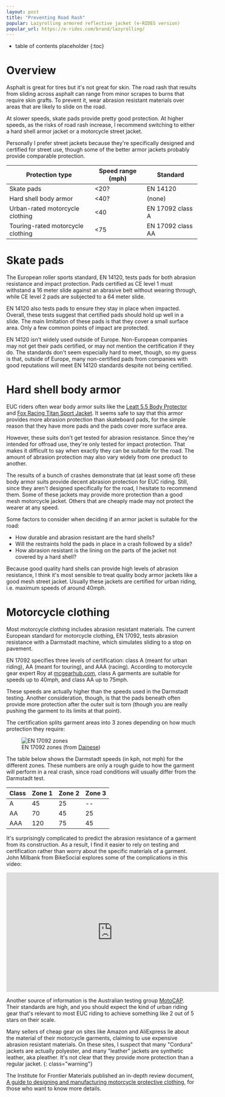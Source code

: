 ```yaml
---
layout: post
title: "Preventing Road Rash"
popular: Lazyrolling armored reflective jacket (e-RIDES version)
popular_url: https://e-rides.com/brand/lazyrolling/
---
```


* table of contents placeholder
{:toc}

# Overview

Asphalt is great for tires but it's not great for skin. The road rash that
results from sliding across asphalt can range from minor scrapes to burns that
require skin grafts. To prevent it, wear abrasion resistant materials over areas
that are likely to slide on the road.

At slower speeds, skate pads provide pretty good protection. At higher speeds,
as the risks of road rash increase, I recommend switching to either a hard shell
armor jacket or a motorcycle street jacket.

Personally I prefer street jackets because they're specifically designed and
certified for street use, though some of the better armor jackets probably
provide comparable protection.

| Protection type                   | Speed range (mph) | Standard          |
|-----------------------------------|-------------------|-------------------|
| Skate pads                        | <20?              | EN 14120          |
| Hard shell body armor             | <40?              | (none)            |
| Urban-rated motorcycle clothing   | <40               | EN 17092 class A  |
| Touring-rated motorcycle clothing | <75               | EN 17092 class AA |

# Skate pads

The European roller sports standard, EN 14120, tests pads for both abrasion
resistance and impact protection. Pads certified as CE level 1 must withstand a
16 meter slide against an abrasive belt without wearing through, while CE level
2 pads are subjected to a 64 meter slide.

EN 14120 also tests pads to ensure they stay in place when impacted. Overall,
these tests suggest that certified pads should hold up well in a slide. The main
limitation of these pads is that they cover a small surface area. Only a few
common points of impact are protected.

EN 14120 isn't widely used outside of Europe. Non-European companies may not get
their pads certified, or may not mention the certification if they do. The
standards don't seem especially hard to meet, though, so my guess is that,
outside of Europe, many non-certified pads from companies with good reputations
will meet EN 14120 standards despite not being certified.

# Hard shell body armor

EUC riders often wear body armor suits like the [Leatt 5.5 Body
Protector](https://leatt.com/us/shop/moto/protection/body-armour/body-protector-5-5-sku-5015400100-W?selected-color=5440)
and [Fox Racing Titan Sport
Jacket](https://www.foxracing.com/product/titan-sport-jacket/24018.html?dwvar_24018_color=001&dwvar_24018_size=S&cgid=mens-moto-gear-guards). It
seems safe to say that this armor provides more abrasion protection than
skateboard pads, for the simple reason that they have more pads and the pads
cover more surface area.

However, these suits don't get tested for abrasion resistance. Since they're
intended for offroad use, they're only tested for impact protection. That makes
it difficult to say when exactly they can be suitable for the road. The amount
of abrasion protection may also vary widely from one product to another.

The results of a bunch of crashes demonstrate that (at least some of) these body
armor suits provide decent abrasion protection for EUC riding. Still, since they
aren't designed specifically for the road, I hesitate to recommend them. Some of
these jackets may provide more protection than a good mesh motorcycle
jacket. Others that are cheaply made may not protect the wearer at any speed.

Some factors to consider when deciding if an armor jacket is suitable for the
road:

- How durable and abrasion resistant are the hard shells?
- Will the restraints hold the pads in place in a crash followed by a slide?
- How abrasion resistant is the lining on the parts of the jacket not covered by
  a hard shell?
  
Because good quality hard shells can provide high levels of abrasion resistance,
I think it's most sensible to treat quality body armor jackets like a good mesh
street jacket. Usually these jackets are certified for urban riding,
i.e. maximum speeds of around 40mph.

# Motorcycle clothing

<!-- [Paul Varnsverry -->
<!-- interview](https://www.mcgearhub.com/motorcycle-gear/interview-with-industry-expert-paul-varnsverry-part-2/) -->

Most motorcycle clothing includes abrasion resistant materials. The current
European standard for motorcycle clothing, EN 17092, tests abrasion resistance
with a Darmstadt machine, which simulates sliding to a stop on pavement.

EN 17092 specifies three levels of certification: class A (meant for urban
riding), AA (meant for touring), and AAA (racing). According to motorcycle gear
expert Roy at
[mcgearhub.com](https://www.mcgearhub.com/motorcycle-pants/best-motorcycle-jeans-guide-updated-reviews/),
class A garments are suitable for speeds up to 40mph, and class AA up to 75mph.

These speeds are actually higher than the speeds used in the Darmstadt
testing. Another consideration, though, is that the pads beneath often provide
more protection after the outer suit is torn (though you are really pushing the
garment to its limits at that point).

The certification splits garment areas into 3 zones depending on how much
protection they require:

<figure>
  <img src="{{site.baseurl}}/assets/images/dainese_en17092.jpg" alt="EN 17092 zones"/>
  <figcaption>EN 17092 zones (from <a href="https://demonerosso.dainese.com/how-do-motorcycle-jacket-and-pants-certifications-work">Dainese</a>)</figcaption>
</figure>

The table below shows the Darmstadt speeds (in kph, not mph) for the different
zones. These numbers are only a rough guide to how the garment will perform in a
real crash, since road conditions will usually differ from the Darmstadt test.

| Class | Zone 1 | Zone 2 | Zone 3 |
| ----- | ------ | ------ | ------ |
| A     | 45     | 25     | --     |
| AA    | 70     | 45     | 25     |
| AAA   | 120    | 75     | 45     |

It's surprisingly complicated to predict the abrasion resistance of a garment
from its construction. As a result, I find it easier to rely on testing and
certification rather than worry about the specific materials of a garment. John
Milbank from BikeSocial explores some of the complications in this video:

<iframe width="560" height="315" src="https://www.youtube.com/embed/n22vtWc8QRw" title="YouTube video player" frameborder="0" allow="accelerometer; autoplay; clipboard-write; encrypted-media; gyroscope; picture-in-picture" allowfullscreen></iframe>

Another source of information is the Australian testing group
[MotoCAP](https://www.motocap.com.au/). Their standards are high, and you should
expect the kind of urban riding gear that's relevant to most EUC riding to
achieve something like 2 out of 5 stars on their scale.

Many sellers of cheap gear on sites like Amazon and AliExpress lie about the
material of their motorcycle garments, claiming to use expensive abrasion
resistant materials. On these sites, I suspect that many "Cordura" jackets are
actually polyester, and many "leather" jackets are synthetic leather, aka
pleather. It's not clear that they provide more protection than a regular
jacket.
{: class="warning"}

The Institute for Frontier Materials published an in-depth review document, [A
guide to designing and manufacturing motorcycle protective
clothing](https://www.motocap.com.au/sites/default/files/2023-02/A%20guide%20to%20designing%20and%20manufacturing%20motorcycle%20protective%20clothing_0.pdf),
for those who want to know more details.
